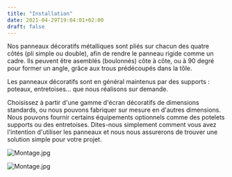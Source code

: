 ```yaml
---
title: "Installation"
date: 2021-04-29T19:04:01+02:00
draft: false
---
```


Nos panneaux décoratifs métalliques sont pliés sur chacun des quatre côtés (pli simple ou double), afin de rendre le panneau rigide comme un cadre.
Ils peuvent être asemblés (boulonnés) côte à côte, ou à 90 degré pour former un angle, grâce aux trous prédécoupés dans la tôle.

Les panneaux décoratifs sont en général maintenus par des supports : poteaux, entretoises... que nous réalisons sur demande.

Choisissez à partir d'une gamme d'écran décoratifs de dimensions standards, ou nous pouvons fabriquer sur mesure en d'autres dimensions.
Nous pouvons fournir certains équipements optionnels comme des potelets supports ou des entretoises.
Dites-nous simplement comment vous avez l'intention d'utiliser les panneaux et nous nous assurerons de trouver une solution simple pour votre projet.

<p><img src="/img/montage1.jpg" alt="Montage.jpg"></p>
<p><img src="/img/montage2.jpg" alt="Montage.jpg"></p>